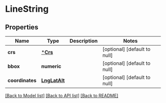 # LineString

## Properties
Name | Type | Description | Notes
------------ | ------------- | ------------- | -------------
**crs** | [***Crs**](Crs.md) |  | [optional] [default to null]
**bbox** | **numeric** |  | [optional] [default to null]
**coordinates** | [**LngLatAlt**](LngLatAlt.md) |  | [optional] [default to null]

[[Back to Model list]](../README.md#documentation-for-models) [[Back to API list]](../README.md#documentation-for-api-endpoints) [[Back to README]](../README.md)


